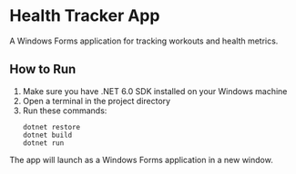 # Health Tracker App

A Windows Forms application for tracking workouts and health metrics.

## How to Run

1. Make sure you have .NET 6.0 SDK installed on your Windows machine
2. Open a terminal in the project directory
3. Run these commands:
   ```
   dotnet restore
   dotnet build
   dotnet run
   ```

The app will launch as a Windows Forms application in a new window. 
